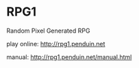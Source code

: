# RPG1
Random Pixel Generated RPG

play online:
http://rpg1.penduin.net

manual:
http://rpg1.penduin.net/manual.html
